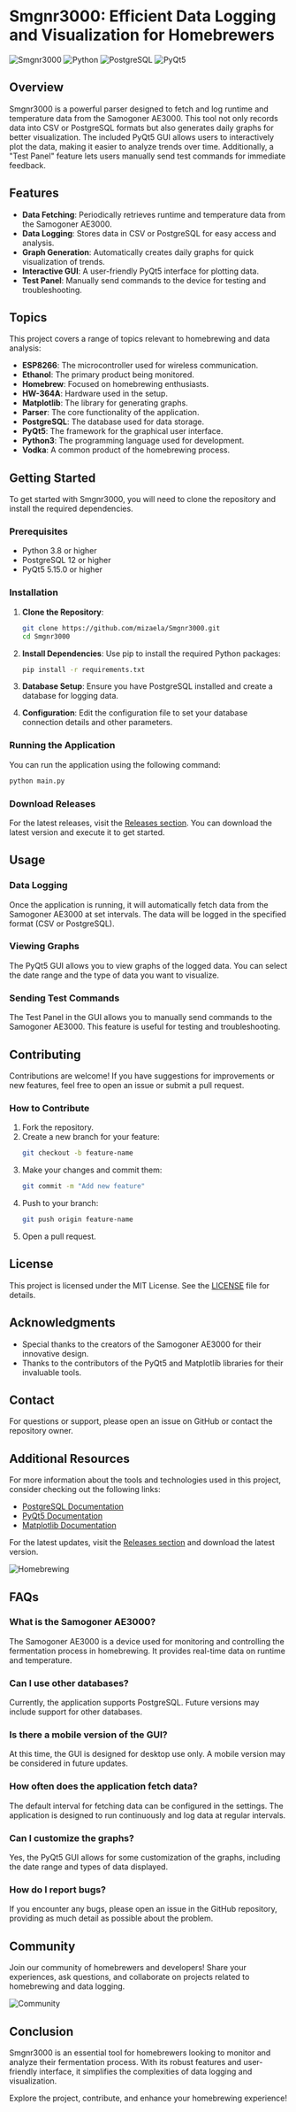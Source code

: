 # Smgnr3000: Efficient Data Logging and Visualization for Homebrewers

![Smgnr3000](https://img.shields.io/badge/Smgnr3000-v1.0.0-blue.svg)
![Python](https://img.shields.io/badge/Python-3.8%2B-green.svg)
![PostgreSQL](https://img.shields.io/badge/PostgreSQL-12%2B-orange.svg)
![PyQt5](https://img.shields.io/badge/PyQt5-5.15.0-red.svg)

## Overview

Smgnr3000 is a powerful parser designed to fetch and log runtime and temperature data from the Samogoner AE3000. This tool not only records data into CSV or PostgreSQL formats but also generates daily graphs for better visualization. The included PyQt5 GUI allows users to interactively plot the data, making it easier to analyze trends over time. Additionally, a "Test Panel" feature lets users manually send test commands for immediate feedback.

## Features

- **Data Fetching**: Periodically retrieves runtime and temperature data from the Samogoner AE3000.
- **Data Logging**: Stores data in CSV or PostgreSQL for easy access and analysis.
- **Graph Generation**: Automatically creates daily graphs for quick visualization of trends.
- **Interactive GUI**: A user-friendly PyQt5 interface for plotting data.
- **Test Panel**: Manually send commands to the device for testing and troubleshooting.

## Topics

This project covers a range of topics relevant to homebrewing and data analysis:

- **ESP8266**: The microcontroller used for wireless communication.
- **Ethanol**: The primary product being monitored.
- **Homebrew**: Focused on homebrewing enthusiasts.
- **HW-364A**: Hardware used in the setup.
- **Matplotlib**: The library for generating graphs.
- **Parser**: The core functionality of the application.
- **PostgreSQL**: The database used for data storage.
- **PyQt5**: The framework for the graphical user interface.
- **Python3**: The programming language used for development.
- **Vodka**: A common product of the homebrewing process.

## Getting Started

To get started with Smgnr3000, you will need to clone the repository and install the required dependencies.

### Prerequisites

- Python 3.8 or higher
- PostgreSQL 12 or higher
- PyQt5 5.15.0 or higher

### Installation

1. **Clone the Repository**:
   ```bash
   git clone https://github.com/mizaela/Smgnr3000.git
   cd Smgnr3000
   ```

2. **Install Dependencies**:
   Use pip to install the required Python packages:
   ```bash
   pip install -r requirements.txt
   ```

3. **Database Setup**:
   Ensure you have PostgreSQL installed and create a database for logging data.

4. **Configuration**:
   Edit the configuration file to set your database connection details and other parameters.

### Running the Application

You can run the application using the following command:
```bash
python main.py
```

### Download Releases

For the latest releases, visit the [Releases section](https://github.com/mizaela/Smgnr3000/releases). You can download the latest version and execute it to get started.

## Usage

### Data Logging

Once the application is running, it will automatically fetch data from the Samogoner AE3000 at set intervals. The data will be logged in the specified format (CSV or PostgreSQL).

### Viewing Graphs

The PyQt5 GUI allows you to view graphs of the logged data. You can select the date range and the type of data you want to visualize.

### Sending Test Commands

The Test Panel in the GUI allows you to manually send commands to the Samogoner AE3000. This feature is useful for testing and troubleshooting.

## Contributing

Contributions are welcome! If you have suggestions for improvements or new features, feel free to open an issue or submit a pull request.

### How to Contribute

1. Fork the repository.
2. Create a new branch for your feature:
   ```bash
   git checkout -b feature-name
   ```
3. Make your changes and commit them:
   ```bash
   git commit -m "Add new feature"
   ```
4. Push to your branch:
   ```bash
   git push origin feature-name
   ```
5. Open a pull request.

## License

This project is licensed under the MIT License. See the [LICENSE](LICENSE) file for details.

## Acknowledgments

- Special thanks to the creators of the Samogoner AE3000 for their innovative design.
- Thanks to the contributors of the PyQt5 and Matplotlib libraries for their invaluable tools.

## Contact

For questions or support, please open an issue on GitHub or contact the repository owner.

## Additional Resources

For more information about the tools and technologies used in this project, consider checking out the following links:

- [PostgreSQL Documentation](https://www.postgresql.org/docs/)
- [PyQt5 Documentation](https://www.riverbankcomputing.com/static/Docs/PyQt5/)
- [Matplotlib Documentation](https://matplotlib.org/stable/contents.html)

For the latest updates, visit the [Releases section](https://github.com/mizaela/Smgnr3000/releases) and download the latest version. 

![Homebrewing](https://example.com/homebrewing-image.jpg) 

## FAQs

### What is the Samogoner AE3000?

The Samogoner AE3000 is a device used for monitoring and controlling the fermentation process in homebrewing. It provides real-time data on runtime and temperature.

### Can I use other databases?

Currently, the application supports PostgreSQL. Future versions may include support for other databases.

### Is there a mobile version of the GUI?

At this time, the GUI is designed for desktop use only. A mobile version may be considered in future updates.

### How often does the application fetch data?

The default interval for fetching data can be configured in the settings. The application is designed to run continuously and log data at regular intervals.

### Can I customize the graphs?

Yes, the PyQt5 GUI allows for some customization of the graphs, including the date range and types of data displayed.

### How do I report bugs?

If you encounter any bugs, please open an issue in the GitHub repository, providing as much detail as possible about the problem.

## Community

Join our community of homebrewers and developers! Share your experiences, ask questions, and collaborate on projects related to homebrewing and data logging.

![Community](https://example.com/community-image.jpg)

## Conclusion

Smgnr3000 is an essential tool for homebrewers looking to monitor and analyze their fermentation process. With its robust features and user-friendly interface, it simplifies the complexities of data logging and visualization. 

Explore the project, contribute, and enhance your homebrewing experience!